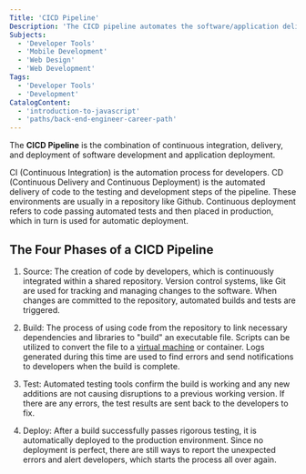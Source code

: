 ```yaml
---
Title: 'CICD Pipeline'
Description: 'The CICD pipeline automates the software/application delivery process.'
Subjects:
  - 'Developer Tools'
  - 'Mobile Development'
  - 'Web Design'
  - 'Web Development'
Tags:
  - 'Developer Tools'
  - 'Development'
CatalogContent:
  - 'introduction-to-javascript'
  - 'paths/back-end-engineer-career-path'
---
```


The **CICD Pipeline** is the combination of continuous integration, delivery, and deployment of software development and application deployment.

CI (Continuous Integration) is the automation process for developers. CD (Continuous Delivery and Continuous Deployment) is the automated delivery of code to the testing and development steps of the pipeline. These environments are usually in a repository like Github. Continuous deployment refers to code passing automated tests and then placed in production, which in turn is used for automatic deployment.

## The Four Phases of a CICD Pipeline

1. Source: The creation of code by developers, which is continuously integrated within a shared repository. Version control systems, like Git are used for tracking and managing changes to the software. When changes are committed to the repository, automated builds and tests are triggered.

2. Build: The process of using code from the repository to link necessary dependencies and libraries to "build" an executable file. Scripts can be utilized to convert the file to a [virtual machine](https://www.codecademy.com/resources/docs/general/virtual-machines) or container. Logs generated during this time are used to find errors and send notifications to developers when the build is complete.

3. Test: Automated testing tools confirm the build is working and any new additions are not causing disruptions to a previous working version. If there are any errors, the test results are sent back to the developers to fix.

4. Deploy: After a build successfully passes rigorous testing, it is automatically deployed to the production environment. Since no deployment is perfect, there are still ways to report the unexpected errors and alert developers, which starts the process all over again.
